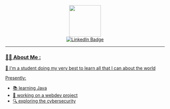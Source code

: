 <div id="header" align="center">
  <img src="https://media4.giphy.com/media/v1.Y2lkPTc5MGI3NjExZ2xkazI5bTVsdzZ6dTBveXVkb3RwZ3l6OWV4am12ejljazVybnR1cyZlcD12MV9pbnRlcm5hbF9naWZfYnlfaWQmY3Q9Zw/HscDLzkO8EOTmgkhQP/giphy.gif" width="100"/>
</div>

<div id="badges" align="center">
  <a href="https://www.linkedin.com/in/aishatifsharif/">
  <img src="https://img.shields.io/badge/LinkedIn-blue?style=for-the-badge&logo=linkedin&logoColor=white" alt="LinkedIn Badge"/>
</div>

<div id="counter" align="center">
  <img src="https://komarev.com/ghpvc/?username=FiendOfAshes&style=flat-square&color=blue" alt=""/>
</div>

---


### :woman_technologist: About Me :
👋 I'm a student doing my very best to learn all that I can about the world 

Presently:
- 📚 learning Java
- 🔨 working on a webdev project
- 🔍 exploring the cybersecurity 

